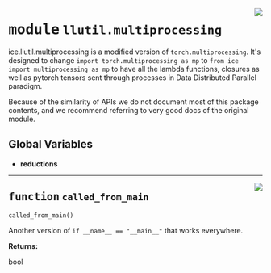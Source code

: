 <!-- markdownlint-disable -->

<a href="https://github.com/tjyuyao/ice-learn/blob/main/ice/llutil/multiprocessing/__init__.py#L0"><img align="right" style="float:right;" src="https://img.shields.io/badge/-source-cccccc?style=flat-square"></a>

# <kbd>module</kbd> `llutil.multiprocessing`
ice.llutil.multiprocessing is a modified version of ``torch.multiprocessing``. It's designed to change
``import torch.multiprocessing as mp`` to ``from ice import multiprocessing as mp`` to have all the lambda functions, 
closures as well as pytorch tensors sent through processes in Data Distributed Parallel paradigm.


Because of the similarity of APIs we do not document most of this package
contents, and we recommend referring to very good docs of the original module.




**Global Variables**
---------------
- **reductions**

---

<a href="https://github.com/tjyuyao/ice-learn/blob/main/ice/llutil/multiprocessing/__init__.py#L44"><img align="right" style="float:right;" src="https://img.shields.io/badge/-source-cccccc?style=flat-square"></a>

## <kbd>function</kbd> `called_from_main`

```python
called_from_main()
```

Another version of ``if __name__ == "__main__"`` that works everywhere.




**Returns:**

 bool





